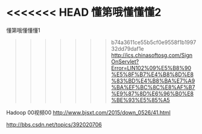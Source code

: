 
<<<<<<< HEAD
懂第哦懂懂懂2
=======
懂第哦懂懂懂1
>>>>>>> b74a3611ce55b5cf0e9558f1b199732dd79daf1e
http://ics.chinasoftosg.com/SignOnServlet?Error=LIN102%09%E5%B8%90%E5%8F%B7%E4%B8%8D%E8%83%BD%E4%B8%BA%E7%A9%BA%EF%BC%8C%E8%AF%B7%E9%87%8D%E6%96%B0%E8%BE%93%E5%85%A5 

Hadoop 00视频00
http://www.bjsxt.com/2015/down_0526/41.html

http://bbs.csdn.net/topics/392020706 
